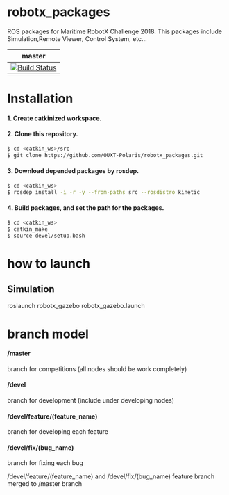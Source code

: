 # robotx_packages
ROS packages for Maritime RobotX Challenge 2018.
This packages include Simulation,Remote Viewer, Control System, etc...

|master|
|:---:|
|[![Build Status](https://travis-ci.org/OUXT-Polaris/robotx_packages.svg?branch=master)](https://travis-ci.org/OUXT-Polaris/robotx_packages)|

# Installation
#### 1. Create **catkinized**  workspace.
#### 2. Clone this repository.
```bash
$ cd <catkin_ws>/src
$ git clone https://github.com/OUXT-Polaris/robotx_packages.git
```
#### 3. Download depended packages by rosdep.
```bash
$ cd <catkin_ws>
$ rosdep install -i -r -y --from-paths src --rosdistro kinetic
```
#### 4. Build packages, and set the path for the packages.
```bash
$ cd <catkin_ws>
$ catkin_make
$ source devel/setup.bash
```

# how to launch
## Simulation
roslaunch robotx_gazebo robotx_gazebo.launch

# branch model

#### /master
branch for competitions (all nodes should be work completely)

#### /devel
branch for development (include under developing nodes)

#### /devel/feature/(feature_name)
branch for developing each feature

#### /devel/fix/(bug_name)
branch for fixing each bug

/devel/feature/(feature_name) and /devel/fix/(bug_name) feature branch merged to /master branch
